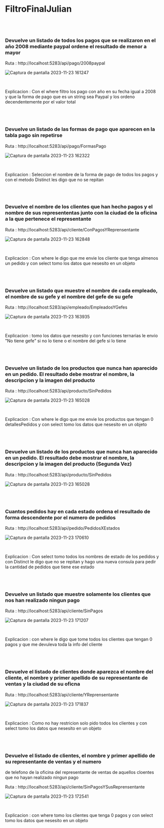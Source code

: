 # FiltroFinalJulian

<br><br>

###  Devuelve un listado de todos los pagos que se realizaron en el año 2008 mediante paypal ordene el resultado de menor a mayor

Ruta : http://localhost:5283/api/pago/2008paypal

![Captura de pantalla 2023-11-23 161247](https://github.com/julianlpz69/FiltroFinalJulian/assets/131847060/14dbb76d-9164-4c6e-a67e-47825291f6b3)

<br>

Explicacion : Con el where filtro los pago con año en su fecha igual a 2008 y que la forma de pago que es un string sea Paypal y los ordeno decendentemente por el valor total

<br><br>

###  Devuelve un listado de las formas de pago que aparecen en la tabla pago sin repetirse

Ruta : http://localhost:5283/api/pago/FormasPago

![Captura de pantalla 2023-11-23 162322](https://github.com/julianlpz69/FiltroFinalJulian/assets/131847060/ea7309ce-30c0-4c61-ac1f-4911f4041fd9)

<br>

Explicacion : Seleccion el nombre de la forma de pago de todos los pagos y con el metodo Distinct les digo que no se repitan 

<br><br>

###  Devuelve el nombre de los clientes que han hecho pagos y el nombre de sus represententas junto con la ciudad de la oficina a la que pertenece el representante

Ruta : http://localhost:5283/api/cliente/ConPagosYReprensentante

![Captura de pantalla 2023-11-23 162848](https://github.com/julianlpz69/FiltroFinalJulian/assets/131847060/db2a3c02-304b-4275-adb7-3e8adb3b17c7)

<br>

Explicacion : Con where le digo que me envie los cliente que tenga almenos un pedido y con select tomo los datos que nesesito en un objeto 

<br><br>

### Devuelve un listado que muestre el nombre de cada empleado, el nombre de su gefe y el nombre del gefe de su gefe

Ruta : http://localhost:5283/api/empleado/EmpleadosYGefes

![Captura de pantalla 2023-11-23 163935](https://github.com/julianlpz69/FiltroFinalJulian/assets/131847060/69ba538c-47dc-4d57-a94f-f80b5bc6d969)

<br>

Explicacion : tomo los datos que nesesito y con funciones ternarias le envio "No tiene gefe" si no lo tiene o el nombre del gefe si lo tiene 

<br><br>

###  Devuelve un listado de los productos que nunca han aparecido en un pedido. El resultado debe mostrar el nombre, la descripcion y la imagen del producto

Ruta : http://localhost:5283/api/producto/SinPedidos

![Captura de pantalla 2023-11-23 165028](https://github.com/julianlpz69/FiltroFinalJulian/assets/131847060/f665c95a-403c-4571-b1c7-9263984723fc)

<br>

Explicacion : Con where le digo que me envie los productos que tengan 0 detallesPedidos y con select tomo los datos que nesesito en un objeto  

<br><br>

###  Devuelve un listado de los productos que nunca han aparecido en un pedido. El resultado debe mostrar el nombre, la descripcion y la imagen del producto (Segunda Vez)

Ruta : http://localhost:5283/api/producto/SinPedidos

![Captura de pantalla 2023-11-23 165028](https://github.com/julianlpz69/FiltroFinalJulian/assets/131847060/f665c95a-403c-4571-b1c7-9263984723fc)



<br><br>

### Cuantos pedidos hay en cada estado ordena el resultado de forma descendente por el numero de pedidos

Ruta : http://localhost:5283/api/pedido/PedidosXEstados

![Captura de pantalla 2023-11-23 170610](https://github.com/julianlpz69/FiltroFinalJulian/assets/131847060/4483f37f-e9ba-4f18-b1f9-cc339053469f)

<br>

Explicacion : Con select tomo todos los nombres de estado de los pedidos y con Distinct le digo que no se repitan y hago una nueva consula para pedir la cantidad de pedidos que tiene ese estado

<br><br>


###  Devuelve un listado que muestre solamente los clientes que nos han realizado ningun pago


Ruta : http://localhost:5283/api/cliente/SinPagos


![Captura de pantalla 2023-11-23 171207](https://github.com/julianlpz69/FiltroFinalJulian/assets/131847060/d8751669-09ba-41ec-9ed4-b51443d221d2)

<br>

Explicacion : con where le digo que tome todos los clientes que tengan 0 pagos y que me devuleva toda la info del cliente

<br><br>


### Devuelve el listado de clientes donde aparezca el nombre del cliente, el nombre y primer apellido de su representante de ventas y la ciudad de su oficna


Ruta : http://localhost:5283/api/cliente/YReprensentante


![Captura de pantalla 2023-11-23 171837](https://github.com/julianlpz69/FiltroFinalJulian/assets/131847060/14b0a596-c502-41fd-8973-90893825b71e)

<br>

Explicacion : Como no hay restricion solo pido todos los clientes y con select tomo los datos que nesesito en un objeto 

<br><br>

### Devuelve el listado de clientes, el nombre y primer apellido de su representante de ventas y el numero
de telefono de la oficina del representante de ventas de aquellos cloentes que no hayan realizado ningun pago


Ruta : http://localhost:5283/api/cliente/SinPagosYSusReprensentante

![Captura de pantalla 2023-11-23 172541](https://github.com/julianlpz69/FiltroFinalJulian/assets/131847060/f058bec5-e867-42ec-b776-03dc8b9126d5)

<br>

Explicacion : con where tomo los clientes que tenga 0 pagos y con select tomo los datos que nesesito en un objeto 

